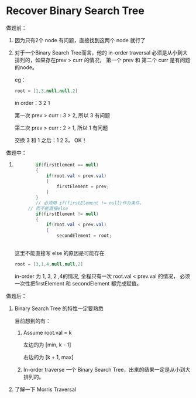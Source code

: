 # Recover Binary Search Tree

做题前：

1. 因为只有2个 node 有问题，直接找到这两个 node 就行了

2. 对于一个Binary Search Tree而言，他的 in-order traversal 必须是从小到大排列的，如果存在prev > curr 的情况， 第一个 prev 和 第二个 curr 是有问题的node。

   eg：

   ```java
   root = [1,3,null,null,2]
   ```

   in order：3 2 1

   第一次 prev > curr : 3 > 2, 所以 3 有问题

   第二次 prev > curr : 2 > 1, 所以 1 有问题

   交换 3 和 1 之后：1 2 3， OK！



做题中：

1. ```java
           if(firstElement == null)
           {
               if(root.val < prev.val)
               {
                   firstElement = prev;
               }
           }
           // 必须用 if(firstElement != null)作为条件，
   		// 而不能直接else
           if(firstElement != null)
           {
               if(root.val < prev.val)
               {
                   secondElement = root;
              
   ```

   这里不能直接写 else 的原因是可能存在

   ```java
   root = [3,1,4,null,null,2]
   ```

    in-order 为 1, 3, 2 ,4的情况, 全程只有一次 root.val < prev.val 的情况， 必须一次性把firstElement 和 secondElement 都完成赋值。

   

做题后：

1. Binary Search Tree 的特性一定要熟悉

   目前想到的有：

   1. Assume root.val = k

      左边的为 [min, k - 1]

      右边的为 [k + 1, max]

   2. In-order traverse 一个 Binary Search Tree，出来的结果一定是从小到大排列的。

2. 了解一下 Morris Traversal

   

   

   

   

   

